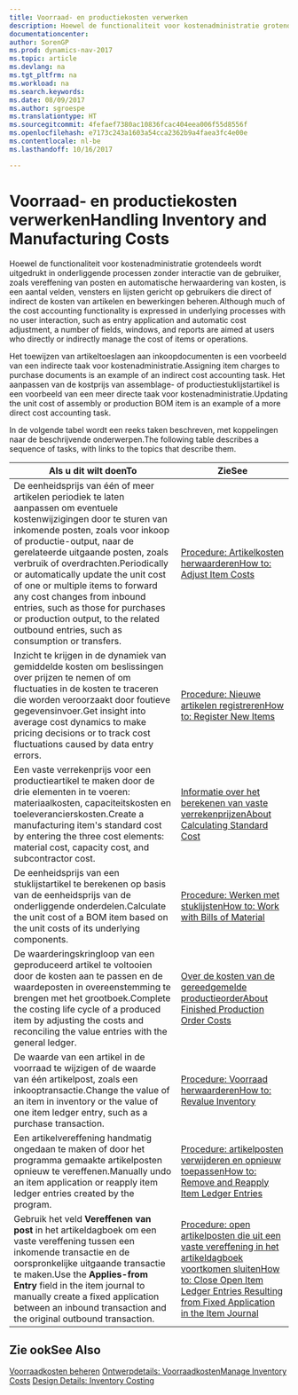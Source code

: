 ```yaml
---
title: Voorraad- en productiekosten verwerken
description: Hoewel de functionaliteit voor kostenadministratie grotendeels wordt uitgedrukt in onderliggende processen zonder interactie van de gebruiker, zoals vereffening van posten en automatische herwaardering van kosten, is een aantal velden, vensters en lijsten gericht op gebruikers die direct of indirect de kosten van artikelen en bewerkingen beheren.
documentationcenter: 
author: SorenGP
ms.prod: dynamics-nav-2017
ms.topic: article
ms.devlang: na
ms.tgt_pltfrm: na
ms.workload: na
ms.search.keywords: 
ms.date: 08/09/2017
ms.author: sgroespe
ms.translationtype: HT
ms.sourcegitcommit: 4fefaef7380ac10836fcac404eea006f55d8556f
ms.openlocfilehash: e7173c243a1603a54cca2362b9a4faea3fc4e00e
ms.contentlocale: nl-be
ms.lasthandoff: 10/16/2017

---
```

# <a name="handling-inventory-and-manufacturing-costs"></a><span data-ttu-id="89623-103">Voorraad- en productiekosten verwerken</span><span class="sxs-lookup"><span data-stu-id="89623-103">Handling Inventory and Manufacturing Costs</span></span>
<span data-ttu-id="89623-104">Hoewel de functionaliteit voor kostenadministratie grotendeels wordt uitgedrukt in onderliggende processen zonder interactie van de gebruiker, zoals vereffening van posten en automatische herwaardering van kosten, is een aantal velden, vensters en lijsten gericht op gebruikers die direct of indirect de kosten van artikelen en bewerkingen beheren.</span><span class="sxs-lookup"><span data-stu-id="89623-104">Although much of the cost accounting functionality is expressed in underlying processes with no user interaction, such as entry application and automatic cost adjustment, a number of fields, windows, and reports are aimed at users who directly or indirectly manage the cost of items or operations.</span></span>  

 <span data-ttu-id="89623-105">Het toewijzen van artikeltoeslagen aan inkoopdocumenten is een voorbeeld van een indirecte taak voor kostenadministratie.</span><span class="sxs-lookup"><span data-stu-id="89623-105">Assigning item charges to purchase documents is an example of an indirect cost accounting task.</span></span> <span data-ttu-id="89623-106">Het aanpassen van de kostprijs van assemblage- of productiestuklijstartikel is een voorbeeld van een meer directe taak voor kostenadministratie.</span><span class="sxs-lookup"><span data-stu-id="89623-106">Updating the unit cost of assembly or production BOM item is an example of a more direct cost accounting task.</span></span>  

 <span data-ttu-id="89623-107">In de volgende tabel wordt een reeks taken beschreven, met koppelingen naar de beschrijvende onderwerpen.</span><span class="sxs-lookup"><span data-stu-id="89623-107">The following table describes a sequence of tasks, with links to the topics that describe them.</span></span>   

|<span data-ttu-id="89623-108">**Als u dit wilt doen**</span><span class="sxs-lookup"><span data-stu-id="89623-108">**To**</span></span>|<span data-ttu-id="89623-109">**Zie**</span><span class="sxs-lookup"><span data-stu-id="89623-109">**See**</span></span>|  
|------------|-------------|  
|<span data-ttu-id="89623-110">De eenheidsprijs van één of meer artikelen periodiek te laten aanpassen om eventuele kostenwijzigingen door te sturen van inkomende posten, zoals voor inkoop of productie-output, naar de gerelateerde uitgaande posten, zoals verbruik of overdrachten.</span><span class="sxs-lookup"><span data-stu-id="89623-110">Periodically or automatically update the unit cost of one or multiple items to forward any cost changes from inbound entries, such as those for purchases or production output, to the related outbound entries, such as consumption or transfers.</span></span>|[<span data-ttu-id="89623-111">Procedure: Artikelkosten herwaarderen</span><span class="sxs-lookup"><span data-stu-id="89623-111">How to: Adjust Item Costs</span></span>](inventory-how-adjust-item-costs.md)|  
|<span data-ttu-id="89623-112">Inzicht te krijgen in de dynamiek van gemiddelde kosten om beslissingen over prijzen te nemen of om fluctuaties in de kosten te traceren die worden veroorzaakt door foutieve gegevensinvoer.</span><span class="sxs-lookup"><span data-stu-id="89623-112">Get insight into average cost dynamics to make pricing decisions or to track cost fluctuations caused by data entry errors.</span></span>|[<span data-ttu-id="89623-113">Procedure: Nieuwe artikelen registreren</span><span class="sxs-lookup"><span data-stu-id="89623-113">How to: Register New Items</span></span>](inventory-how-register-new-items.md)|  
|<span data-ttu-id="89623-114">Een vaste verrekenprijs voor een productieartikel te maken door de drie elementen in te voeren: materiaalkosten, capaciteitskosten en toeleverancierskosten.</span><span class="sxs-lookup"><span data-stu-id="89623-114">Create a manufacturing item's standard cost by entering the three cost elements: material cost, capacity cost, and subcontractor cost.</span></span>|[<span data-ttu-id="89623-115">Informatie over het berekenen van vaste verrekenprijzen</span><span class="sxs-lookup"><span data-stu-id="89623-115">About Calculating Standard Cost</span></span>](finance-about-calculating-standard-cost.md)|  
|<span data-ttu-id="89623-116">De eenheidsprijs van een stuklijstartikel te berekenen op basis van de eenheidsprijs van de onderliggende onderdelen.</span><span class="sxs-lookup"><span data-stu-id="89623-116">Calculate the unit cost of a BOM item based on the unit costs of its underlying components.</span></span>|[<span data-ttu-id="89623-117">Procedure: Werken met stuklijsten</span><span class="sxs-lookup"><span data-stu-id="89623-117">How to: Work with Bills of Material</span></span>](inventory-how-work-BOMs.md)|  
|<span data-ttu-id="89623-118">De waarderingskringloop van een geproduceerd artikel te voltooien door de kosten aan te passen en de waardeposten in overeenstemming te brengen met het grootboek.</span><span class="sxs-lookup"><span data-stu-id="89623-118">Complete the costing life cycle of a produced item by adjusting the costs and reconciling the value entries with the general ledger.</span></span>|[<span data-ttu-id="89623-119">Over de kosten van de gereedgemelde productieorder</span><span class="sxs-lookup"><span data-stu-id="89623-119">About Finished Production Order Costs</span></span>](finance-about-finished-production-order-costs.md)|  
|<span data-ttu-id="89623-120">De waarde van een artikel in de voorraad te wijzigen of de waarde van één artikelpost, zoals een inkooptransactie.</span><span class="sxs-lookup"><span data-stu-id="89623-120">Change the value of an item in inventory or the value of one item ledger entry, such as a purchase transaction.</span></span>|[<span data-ttu-id="89623-121">Procedure: Voorraad herwaarderen</span><span class="sxs-lookup"><span data-stu-id="89623-121">How to: Revalue Inventory</span></span>](inventory-how-revalue-inventory.md)|
|<span data-ttu-id="89623-122">Een artikelvereffening handmatig ongedaan te maken of door het programma gemaakte artikelposten opnieuw te vereffenen.</span><span class="sxs-lookup"><span data-stu-id="89623-122">Manually undo an item application or reapply item ledger entries created by the program.</span></span>|[<span data-ttu-id="89623-123">Procedure: artikelposten verwijderen en opnieuw toepassen</span><span class="sxs-lookup"><span data-stu-id="89623-123">How to: Remove and Reapply Item Ledger Entries</span></span>](finance-how-to-remove-and-reapply-item-entries.md)|  
|<span data-ttu-id="89623-124">Gebruik het veld **Vereffenen van post** in het artikeldagboek om een vaste vereffening tussen een inkomende transactie en de oorspronkelijke uitgaande transactie te maken.</span><span class="sxs-lookup"><span data-stu-id="89623-124">Use the **Applies-from Entry** field in the item journal to manually create a fixed application between an inbound transaction and the original outbound transaction.</span></span>|[<span data-ttu-id="89623-125">Procedure: open artikelposten die uit een vaste vereffening in het artikeldagboek voortkomen sluiten</span><span class="sxs-lookup"><span data-stu-id="89623-125">How to: Close Open Item Ledger Entries Resulting from Fixed Application in the Item Journal</span></span>](finance-how-to-close-open-item-ledger-entries-resulting-from-fixed-application-in-the-item-journal.md)|  

## <a name="see-also"></a><span data-ttu-id="89623-126">Zie ook</span><span class="sxs-lookup"><span data-stu-id="89623-126">See Also</span></span>  
<span data-ttu-id="89623-127">[Voorraadkosten beheren](finance-manage-inventory-costs.md)
[Ontwerpdetails: Voorraadkosten](design-details-inventory-costing.md)</span><span class="sxs-lookup"><span data-stu-id="89623-127">[Manage Inventory Costs](finance-manage-inventory-costs.md)
[Design Details: Inventory Costing](design-details-inventory-costing.md)</span></span>


